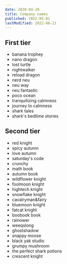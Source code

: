 ```yaml
---
date: 2020-04-20
title: Company names
published: 2022-05-01
lastModified: 2022-06-21
---
```


## First tier

- banana trophey
- nano dragon
- lost turtle
- nightwalker
- reload dragon
- nerd neu
- neu way
- neu fantastic
- poco ocean
- tranquilizing calmness
- journey to calmness
- shark tales
- shark's bedtime stories


## Second tier

- red knight
- spicy autumn
- love autumn
- saturday's code
- crunchy
- math book
- autumn book
- wildflower knight
- foolmoon knight
- hightech knight
- snowflake knight
- cavalryman&fairy
- bluemoon knight
- fatcat knight
- boobook book
- rainower
- weeqslong
- ghostshadow
- snappy moose
- black yak studio
- grumpy mushroom
- the perfect shark potions
- crescent knight